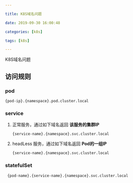 ```yaml
---

title: K8S域名问题

date: 2019-09-30 16:00:48

categories: [k8s]

tags: [k8s]

---
```


K8S域名问题

<!--more-->



## 访问规则

### pod

`{pod-ip}.{namespace}.pod.cluster.local`

### service

1. 正常服务，通过如下域名返回 **该服务的集群IP**

   `{service-name}.{namespace}.svc.cluster.local`

2. headLess 服务，通过如下域名返回 **Pod的一组IP**

   `{service-name}.{namespace}.svc.cluster.local`

### statefulSet

 ` {pod-name}.{service-name}.{namespace}.svc.cluster.local`



